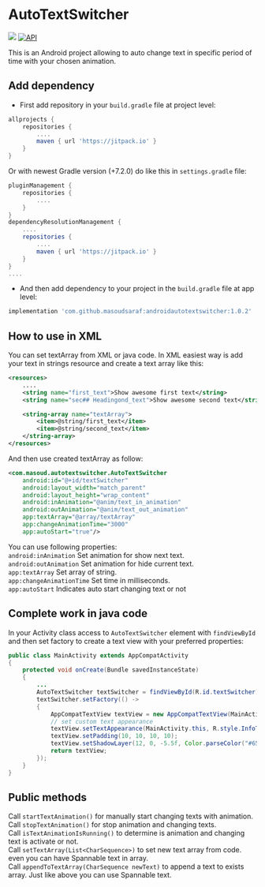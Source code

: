 # AutoTextSwitcher
[![](https://jitpack.io/v/masoudsaraf/androidautotextswitcher.svg)](https://jitpack.io/#masoudsaraf/androidautotextswitcher)
[![API](https://img.shields.io/badge/API-21%2B-brightgreen.svg?style=flat)](https://android-arsenal.com/api?level=21)

This is an Android project allowing to auto change text in specific period of time with your chosen animation.

## Add dependency

- First add repository in your `build.gradle` file at project level:

```groovy
allprojects {
    repositories {
        ....
        maven { url 'https://jitpack.io' }
    }
}
```
Or with newest Gradle version (+7.2.0) do like this in `settings.gradle` file:
```groovy
pluginManagement {
    repositories {
        ....
    }
}
dependencyResolutionManagement {
    ....
    repositories {
        ....
        maven { url 'https://jitpack.io' }
    }
}
....
```
- And then add dependency to your project in the `build.gradle` file at app level:
```groovy
implementation 'com.github.masoudsaraf:androidautotextswitcher:1.0.2'
```

## How to use in XML
You can set textArray from XML or java code. In XML easiest way is add your text in strings resource and create a text array like this:
```xml
<resources>
    ....
    <string name="first_text">Show awesome first text</string>
    <string name="sec## Headingond_text">Show awesome second text</string>

    <string-array name="textArray">
        <item>@string/first_text</item>
        <item>@string/second_text</item>
    </string-array>
</resources>
```
And then use created textArray as follow:
```xml
<com.masoud.autotextswitcher.AutoTextSwitcher
    android:id="@+id/textSwitcher"
    android:layout_width="match_parent"
    android:layout_height="wrap_content"
    android:inAnimation="@anim/text_in_animation"
    android:outAnimation="@anim/text_out_animation" 
    app:textArray="@array/textArray"
    app:changeAnimationTime="3000" 
    app:autoStart="true"/>
```
You can use following properties:<br>
`android:inAnimation` Set animation for show next text. <br>
`android:outAnimation` Set animation for hide current text.<br>
`app:textArray` Set array of string.<br>
`app:changeAnimationTime` Set time in milliseconds.<br>
`app:autoStart` Indicates auto start changing text or not

## Complete work in java code
In your Activity class access to `AutoTextSwitcher` element with `findViewById` and then set factory to create a text view with your preferred properties:
```java
public class MainActivity extends AppCompatActivity
{
    protected void onCreate(Bundle savedInstanceState)
    {
        ...
        AutoTextSwitcher textSwitcher = findViewById(R.id.textSwitcher);
        textSwitcher.setFactory(() ->
        {
            AppCompatTextView textView = new AppCompatTextView(MainActivity.this);
            // set custom text appearance
            textView.setTextAppearance(MainActivity.this, R.style.InfoTextAppearanceStyle);
            textView.setPadding(10, 10, 10, 10);
            textView.setShadowLayer(12, 0, -5.5f, Color.parseColor("#65FFFFFF"));
            return textView;
        });
    }
}
```
## Public methods
Call `startTextAnimation()` for manually start changing texts with animation.<br>
Call `stopTextAnimation()` for stop animation and changing texts.<br>
Call `isTextAnimationIsRunning()` to determine is animation and changing text is activate or not.<br>
Call `setTextArray(List<CharSequence>)` to set new text array from code. even you can have Spannable text in array.<br>
Call `appendToTextArray(CharSequence newText)` to append a text to exists array. Just like above you can use Spannable text.
